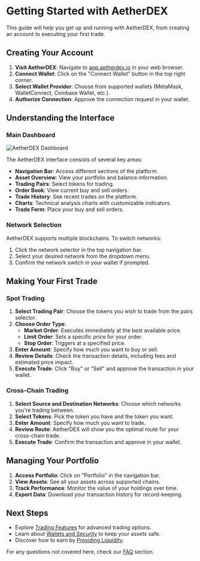 # Getting Started with AetherDEX

This guide will help you get up and running with AetherDEX, from creating an account to executing your first trade.

## Creating Your Account

1. **Visit AetherDEX**: Navigate to [app.aetherdex.io](https://app.aetherdex.io) in your web browser.
2. **Connect Wallet**: Click on the "Connect Wallet" button in the top right corner.
3. **Select Wallet Provider**: Choose from supported wallets (MetaMask, WalletConnect, Coinbase Wallet, etc.).
4. **Authorize Connection**: Approve the connection request in your wallet.

## Understanding the Interface

### Main Dashboard

![AetherDEX Dashboard](../assets/images/dashboard-overview.png)

The AetherDEX interface consists of several key areas:

- **Navigation Bar**: Access different sections of the platform.
- **Asset Overview**: View your portfolio and balance information.
- **Trading Pairs**: Select tokens for trading.
- **Order Book**: View current buy and sell orders.
- **Trade History**: See recent trades on the platform.
- **Charts**: Technical analysis charts with customizable indicators.
- **Trade Form**: Place your buy and sell orders.

### Network Selection

AetherDEX supports multiple blockchains. To switch networks:

1. Click the network selector in the top navigation bar.
2. Select your desired network from the dropdown menu.
3. Confirm the network switch in your wallet if prompted.

## Making Your First Trade

### Spot Trading

1. **Select Trading Pair**: Choose the tokens you wish to trade from the pairs selector.
2. **Choose Order Type**:
   - **Market Order**: Executes immediately at the best available price.
   - **Limit Order**: Sets a specific price for your order.
   - **Stop Order**: Triggers at a specified price.
3. **Enter Amount**: Specify how much you want to buy or sell.
4. **Review Details**: Check the transaction details, including fees and estimated price impact.
5. **Execute Trade**: Click "Buy" or "Sell" and approve the transaction in your wallet.

### Cross-Chain Trading

1. **Select Source and Destination Networks**: Choose which networks you're trading between.
2. **Select Tokens**: Pick the token you have and the token you want.
3. **Enter Amount**: Specify how much you want to trade.
4. **Review Route**: AetherDEX will show you the optimal route for your cross-chain trade.
5. **Execute Trade**: Confirm the transaction and approve in your wallet.

## Managing Your Portfolio

1. **Access Portfolio**: Click on "Portfolio" in the navigation bar.
2. **View Assets**: See all your assets across supported chains.
3. **Track Performance**: Monitor the value of your holdings over time.
4. **Export Data**: Download your transaction history for record-keeping.

## Next Steps

- Explore [Trading Features](./trading.md) for advanced trading options.
- Learn about [Wallets and Security](./wallets-security.md) to keep your assets safe.
- Discover how to earn by [Providing Liquidity](./providing-liquidity.md).

For any questions not covered here, check our [FAQ](./faq.md) section.
